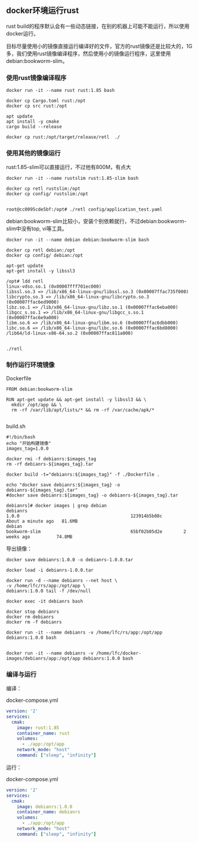 
## docker环境运行rust
rust build的程序默认会有一些动态链接，在别的机器上可能不能运行，所以使用docker运行。

目标尽量使用小的镜像直接运行编译好的文件，官方的rust镜像还是比较大的，1G多，我们使用rust镜像编译程序，然后使用小的镜像运行程序，这里使用debian:bookworm-slim。

### 使用rust镜像编译程序

```
docker run -it --name rust rust:1.85 bash

docker cp Cargo.toml rust:/opt
docker cp src rust:/opt

apt update
apt install -y cmake
cargo build --release

docker cp rust:/opt/target/release/retl  ./
```

### 使用其他的镜像运行

rust:1.85-slim可以直接运行，不过他有800M，有点大
```
docker run -it --name rustslim rust:1.85-slim bash

docker cp retl rustslim:/opt
docker cp config/ rustslim:/opt


root@cc0095cde5bf:/opt# ./retl config/application_test.yaml
```

debian:bookworm-slim比较小，安装个别依赖就行，不过debian:bookworm-slim中没有top, vi等工具。

```
docker run -it --name debian debian:bookworm-slim bash

docker cp retl debian:/opt
docker cp config/ debian:/opt

apt-get update
apt-get install -y libssl3

/opt# ldd retl
linux-vdso.so.1 (0x00007fff701ec000)
libssl.so.3 => /lib/x86_64-linux-gnu/libssl.so.3 (0x00007ffac735f000)
libcrypto.so.3 => /lib/x86_64-linux-gnu/libcrypto.so.3 (0x00007ffac6ed9000)
libz.so.1 => /lib/x86_64-linux-gnu/libz.so.1 (0x00007ffac6eba000)
libgcc_s.so.1 => /lib/x86_64-linux-gnu/libgcc_s.so.1 (0x00007ffac6e9a000)
libm.so.6 => /lib/x86_64-linux-gnu/libm.so.6 (0x00007ffac6dbb000)
libc.so.6 => /lib/x86_64-linux-gnu/libc.so.6 (0x00007ffac6bd8000)
/lib64/ld-linux-x86-64.so.2 (0x00007ffac811a000)


./retl
```

### 制作运行环境镜像
Dockerfile
```
FROM debian:bookworm-slim

RUN apt-get update && apt-get install -y libssl3 && \
  mkdir /opt/app && \
  rm -rf /var/lib/apt/lists/* && rm -rf /var/cache/apk/*


```

build.sh
```
#!/bin/bash
echo "开始构建镜像"
images_tag=1.0.0

docker rmi -f debianrs:$images_tag
rm -rf debianrs-${images_tag}.tar

docker build -t="debianrs:${images_tag}" -f ./Dockerfile .

echo "docker save debianrs:${images_tag} -o debianrs-${images_tag}.tar"
#docker save debianrs:${images_tag} -o debianrs-${images_tag}.tar

```


```
debianrs]# docker images | grep debian
debianrs                                                              1.0.0                                          123914b5b08c        About a minute ago   81.6MB
debian                                                                bookworm-slim                                  65bf02b05d2e        2 weeks ago          74.8MB
```

导出镜像：
```
docker save debianrs:1.0.0 -o debianrs-1.0.0.tar

docker load -i debianrs-1.0.0.tar
```

```
docker run -d --name debianrs --net host \
-v /home/lfc/rs/app:/opt/app \
debianrs:1.0.0 tail -f /dev/null

docker exec -it debianrs bash

docker stop debianrs
docker rm debianrs
docker rm -f debianrs

docker run -it --name debianrs -v /home/lfc/rs/app:/opt/app debianrs:1.0.0 bash


docker run -it --name debianrs -v /home/lfc/docker-images/debianrs/app:/opt/app debianrs:1.0.0 bash
```

### 编译与运行

编译：

docker-compose.yml
```yml
version: '2'
services:
  cmak:
    image: rust:1.85
    container_name: rust
    volumes:
      - ./app:/opt/app
    network_mode: "host"
    command: ["sleep", "infinity"]

```

运行：

docker-compose.yml
```yml
version: '2'
services:
  cmak:
    image: debianrs:1.0.0
    container_name: debianrs
    volumes:
      - ./app:/opt/app
    network_mode: "host"
    command: ["sleep", "infinity"]

```


